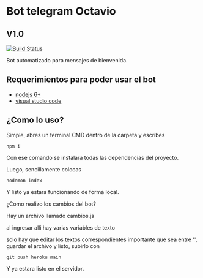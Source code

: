 # Bot telegram Octavio 
## V1.0

[![Build Status](https://travis-ci.org/joemccann/dillinger.svg?branch=master)](https://travis-ci.org/joemccann/dillinger)

Bot automatizado para mensajes de bienvenida.

## Requerimientos para poder usar el bot

- [nodejs 6+](/https://nodejs.org/es/)
- [visual studio code](/https://code.visualstudio.com/)

## ¿Como lo uso?

Simple, abres un terminal CMD dentro de la carpeta y escribes

```
npm i
```

Con ese comando se instalara todas las dependencias del proyecto.

Luego, sencillamente colocas

```
nodemon index
```

Y listo ya estara funcionando de forma local.


¿Como realizo los cambios del bot?

Hay un archivo llamado cambios.js

al ingresar alli hay varias variables de texto

solo hay que editar los textos correspondientes importante que sea entre '', guardar el archivo y listo, subirlo con

```
git push heroku main
```

Y ya estara listo en el servidor.